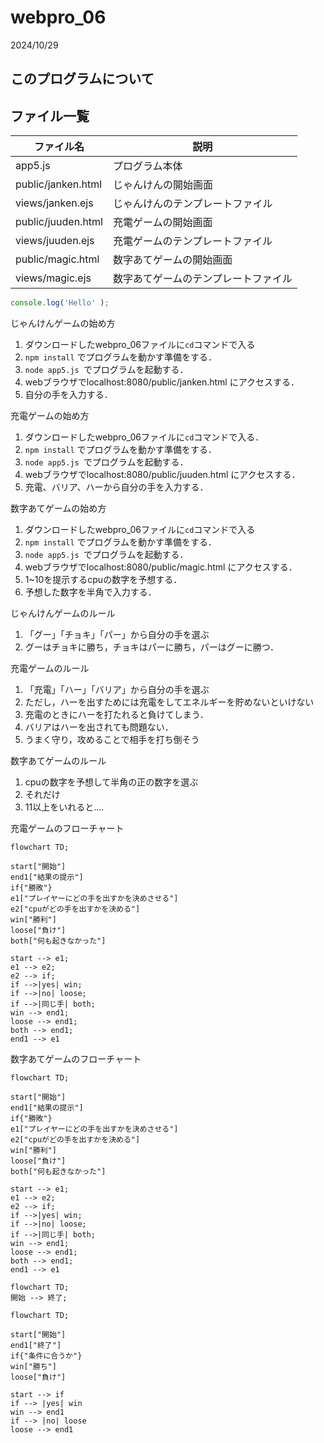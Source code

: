 # webpro_06
2024/10/29
## このプログラムについて
## ファイル一覧

ファイル名|説明
-|-
app5.js | プログラム本体
public/janken.html |じゃんけんの開始画面
views/janken.ejs | じゃんけんのテンプレートファイル
public/juuden.html |充電ゲームの開始画面
views/juuden.ejs | 充電ゲームのテンプレートファイル
public/magic.html |数字あてゲームの開始画面
views/magic.ejs |数字あてゲームのテンプレートファイル

```javascript
console.log('Hello' );
```

じゃんけんゲームの始め方
1. ダウンロードしたwebpro_06ファイルに```cd```コマンドで入る
1. ```npm install``` でプログラムを動かす準備をする．
1. ```node app5.js ```でプログラムを起動する．
1. webブラウザでlocalhost:8080/public/janken.html にアクセスする．
1. 自分の手を入力する．

充電ゲームの始め方
1. ダウンロードしたwebpro_06ファイルに```cd```コマンドで入る．
1. ```npm install``` でプログラムを動かす準備をする．
1. ```node app5.js ```でプログラムを起動する．
1. webブラウザでlocalhost:8080/public/juuden.html にアクセスする．
1. 充電、バリア、ハーから自分の手を入力する．

数字あてゲームの始め方
1. ダウンロードしたwebpro_06ファイルに```cd```コマンドで入る
1. ```npm install``` でプログラムを動かす準備をする．
1. ```node app5.js ```でプログラムを起動する．
1. webブラウザでlocalhost:8080/public/magic.html にアクセスする．
1. 1~10を提示するcpuの数字を予想する．
1. 予想した数字を半角で入力する．

じゃんけんゲームのルール
1. 「グー」「チョキ」「パー」から自分の手を選ぶ
1. グーはチョキに勝ち，チョキはパーに勝ち，パーはグーに勝つ．

充電ゲームのルール
1. 「充電」「ハー」「バリア」から自分の手を選ぶ
1. ただし，ハーを出すためには充電をしてエネルギーを貯めないといけない
1. 充電のときにハーを打たれると負けてしまう．
1. バリアはハーを出されても問題ない．
1. うまく守り，攻めることで相手を打ち倒そう

数字あてゲームのルール
1. cpuの数字を予想して半角の正の数字を選ぶ
2. それだけ
1. 11以上をいれると....

充電ゲームのフローチャート
```mermaid
flowchart TD;

start["開始"]
end1["結果の提示"]
if{"勝敗"}
e1["プレイヤーにどの手を出すかを決めさせる"]
e2["cpuがどの手を出すかを決める"]
win["勝利"]
loose["負け"]
both["何も起きなかった"]

start --> e1;
e1 --> e2;
e2 --> if;
if -->|yes| win;
if -->|no| loose;
if -->|同じ手| both;
win --> end1;
loose --> end1;
both --> end1;
end1 --> e1
```
数字あてゲームのフローチャート
```mermaid
flowchart TD;

start["開始"]
end1["結果の提示"]
if{"勝敗"}
e1["プレイヤーにどの手を出すかを決めさせる"]
e2["cpuがどの手を出すかを決める"]
win["勝利"]
loose["負け"]
both["何も起きなかった"]

start --> e1;
e1 --> e2;
e2 --> if;
if -->|yes| win;
if -->|no| loose;
if -->|同じ手| both;
win --> end1;
loose --> end1;
both --> end1;
end1 --> e1
```
```mermaid
flowchart TD;
開始 --> 終了;
```

```mermaid
flowchart TD;

start["開始"]
end1["終了"]
if{"条件に合うか"}
win["勝ち"]
loose["負け"]

start --> if
if --> |yes| win
win --> end1
if --> |no| loose
loose --> end1
```